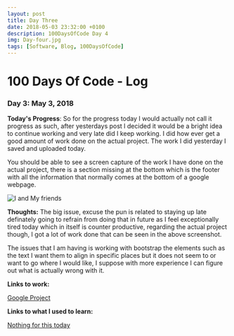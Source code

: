 ```yaml
---
layout: post
title: Day Three
date: 2018-05-03 23:32:00 +0100
description: 100DaysOfCode Day 4
img: Day-four.jpg
tags: [Software, Blog, 100DaysOfCode]
---
```


# 100 Days Of Code - Log 

### Day 3: May 3, 2018

**Today's Progress**: So for the progress today I would actually not call it progress as such, after yesterdays post I decided it would be a bright idea to continue working and very late did I keep working. I did how ever get a good amount of work done on the actual project. The work I did yesterday I saved and uploaded today.

You should be able to see a screen capture of the work I have done on the actual project, there is a section missing at the bottom which is the footer with all the information that normally comes at the bottom of a google webpage.

![I and My friends]({{site.baseurl}}/assets/img/GoogleScreenCap.png)

**Thoughts:** The big issue, excuse the pun is related to staying up late definately going to refrain from doing that in future as I feel exceptionally tired today which in itself is counter productive, regarding the actual project though, I got a lot of work done that can be seen in the above screenshot.

The issues that I am having is working with bootstrap the elements such as the text I want them to align in specific places but it does not seem to or want to go where I would like, I suppose with more experience I can figure out what is actually wrong with it.

**Links to work:** 

[Google Project](https://github.com/NathanScott85/google/)

**Links to what I used to learn:**

[Nothing for this today]()